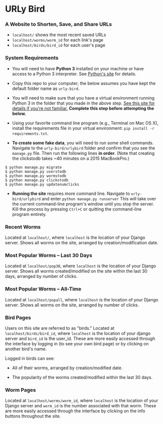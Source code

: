 # URLy Bird

### A Website to Shorten, Save, and Share URLs

* `localhost/` shows the most recent saved URLs
* `localhost/worms/worm_id` for each link's page
* `localhost/birds/bird_id` for each user's page

### System Requirements

* You will need to have **Python&nbsp;3** installed on your machine or have access to a Python&nbsp;3 interpreter. See [Python's site](https://www.python.org/) for details.

* Copy this repo to your computer; the below assumes you have kept the default folder name as `urly-bird`.

* You will need to make sure that you have a virtual environment running Python&nbsp;3 in the folder that you made in the above step. [See this site for details if you're not familiar.](http://docs.python-guide.org/en/latest/dev/virtualenvs/) **Complete this step before attempting the below.**

* Using your favorite command line program (e.g., Terminal on Mac&nbsp;OS&nbsp;X), install the requirements file in your virtual environment: `pip install -r requirements.txt`.

* **To create some fake data**, you will need to run some shell commands. Navigate to the `urly-bird/urlybird` folder and confirm that you see the `manage.py` file. Then run the following lines **in order**. (Note that creating the clickstodb takes ~40 minutes on a 2015 MacBookPro.)
```
$ python manage.py migrate
$ python manage.py userstodb
$ python manage.py wormstodb
$ python manage.py clickstodb
$ python manage.py updatenumclicks
```

* **Running the site** requires more command line. Navigate to `urly-bird/urlybird` and enter `python manage.py runserver` This will take over the current command-line program's window until you stop the server. Kill the process by pressing `Ctrl+C` or quitting the command-line program entirely.

### Recent Worms
Located at `localhost/`, where `localhost` is the location of your Django server. Shows all worms on the site, arranged by creation/modification date.

### Most Popular Worms – Last 30 Days
Located at `localhost/pop30`, where `localhost` is the location of your Django server. Shows all worms created/modified on the site within the last 30 days, arranged by number of clicks.


### Most Popular Worms – All-Time
Located at `localhost/popall`, where `localhost` is the location of your Django server. Shows all worms on the site, arranged by number of clicks.


### Bird Pages
Users on this site are referred to as "birds." Located at `localhost/birds/bird_id`, where `localhost` is the location of your django server and `bird_id` is the user_id. These are more easily accessed through the interface by logging in (to see your own bird page) or by clicking on another bird's name.

Logged in birds can see:

 * All of their worms, arranged by creation/modified date.

 * The popularity of the worms created/modified within the last 30 days.


### Worm Pages
Located at `localhost/worms/worm_id`, where `localhost` is the location of your Django server and `worm_id` is the number associated with that worm. These are more easily accessed through the interface by clicking on the info buttons throughout the site.
